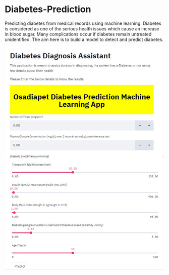 # Diabetes-Prediction
Predicting diabetes from medical records using machine learning.
Diabetes is considered as one of the serious health issues which cause an increase in blood sugar. Many complications occur if diabetes remain untreated unidentified. The aim here is to build a model to detect and predict diabetes. 

![alt text](https://github.com/Osadiapet/Diabetes-Prediction/blob/main/Diabetes1.jpg)
![alt text](https://github.com/Osadiapet/Diabetes-Prediction/blob/main/Diabetes2.jpg)


